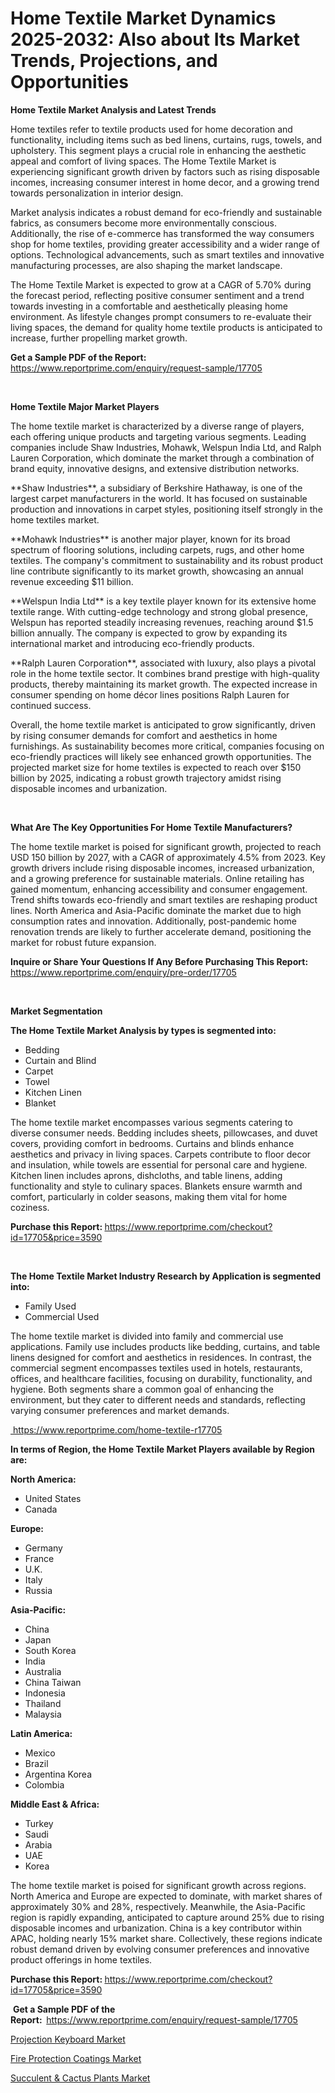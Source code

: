 <p><h1>Home Textile Market Dynamics 2025-2032: Also about Its Market Trends, Projections, and Opportunities</h1></p><p><strong>Home Textile Market Analysis and Latest Trends</strong></p>
<p><p>Home textiles refer to textile products used for home decoration and functionality, including items such as bed linens, curtains, rugs, towels, and upholstery. This segment plays a crucial role in enhancing the aesthetic appeal and comfort of living spaces. The Home Textile Market is experiencing significant growth driven by factors such as rising disposable incomes, increasing consumer interest in home decor, and a growing trend towards personalization in interior design.</p><p>Market analysis indicates a robust demand for eco-friendly and sustainable fabrics, as consumers become more environmentally conscious. Additionally, the rise of e-commerce has transformed the way consumers shop for home textiles, providing greater accessibility and a wider range of options. Technological advancements, such as smart textiles and innovative manufacturing processes, are also shaping the market landscape.</p><p>The Home Textile Market is expected to grow at a CAGR of 5.70% during the forecast period, reflecting positive consumer sentiment and a trend towards investing in a comfortable and aesthetically pleasing home environment. As lifestyle changes prompt consumers to re-evaluate their living spaces, the demand for quality home textile products is anticipated to increase, further propelling market growth.</p></p>
<p><strong>Get a Sample PDF of the Report:&nbsp;</strong> <a href="https://www.reportprime.com/enquiry/request-sample/17705?utm_campaign=1848&utm_medium=2&utm_source=Github&utm_content=ia&utm_term=30032025&utm_id=home-textile">https://www.reportprime.com/enquiry/request-sample/17705</a></p>
<p>&nbsp;</p>
<p><strong>Home Textile Major Market Players</strong></p>
<p><p>The home textile market is characterized by a diverse range of players, each offering unique products and targeting various segments. Leading companies include Shaw Industries, Mohawk, Welspun India Ltd, and Ralph Lauren Corporation, which dominate the market through a combination of brand equity, innovative designs, and extensive distribution networks.</p><p>**Shaw Industries**, a subsidiary of Berkshire Hathaway, is one of the largest carpet manufacturers in the world. It has focused on sustainable production and innovations in carpet styles, positioning itself strongly in the home textiles market.</p><p>**Mohawk Industries** is another major player, known for its broad spectrum of flooring solutions, including carpets, rugs, and other home textiles. The company's commitment to sustainability and its robust product line contribute significantly to its market growth, showcasing an annual revenue exceeding $11 billion.</p><p>**Welspun India Ltd** is a key textile player known for its extensive home textile range. With cutting-edge technology and strong global presence, Welspun has reported steadily increasing revenues, reaching around $1.5 billion annually. The company is expected to grow by expanding its international market and introducing eco-friendly products.</p><p>**Ralph Lauren Corporation**, associated with luxury, also plays a pivotal role in the home textile sector. It combines brand prestige with high-quality products, thereby maintaining its market growth. The expected increase in consumer spending on home décor lines positions Ralph Lauren for continued success.</p><p>Overall, the home textile market is anticipated to grow significantly, driven by rising consumer demands for comfort and aesthetics in home furnishings. As sustainability becomes more critical, companies focusing on eco-friendly practices will likely see enhanced growth opportunities. The projected market size for home textiles is expected to reach over $150 billion by 2025, indicating a robust growth trajectory amidst rising disposable incomes and urbanization.</p></p>
<p>&nbsp;</p>
<p><strong>What Are The Key Opportunities For Home Textile Manufacturers?</strong></p>
<p><p>The home textile market is poised for significant growth, projected to reach USD 150 billion by 2027, with a CAGR of approximately 4.5% from 2023. Key growth drivers include rising disposable incomes, increased urbanization, and a growing preference for sustainable materials. Online retailing has gained momentum, enhancing accessibility and consumer engagement. Trend shifts towards eco-friendly and smart textiles are reshaping product lines. North America and Asia-Pacific dominate the market due to high consumption rates and innovation. Additionally, post-pandemic home renovation trends are likely to further accelerate demand, positioning the market for robust future expansion.</p></p>
<p><strong>Inquire or Share Your Questions If Any Before Purchasing This Report:</strong> <a href="https://www.reportprime.com/enquiry/pre-order/17705?utm_campaign=1848&utm_medium=2&utm_source=Github&utm_content=ia&utm_term=30032025&utm_id=home-textile">https://www.reportprime.com/enquiry/pre-order/17705</a></p>
<p>&nbsp;</p>
<p><strong>Market Segmentation</strong></p>
<p><strong>The Home Textile Market Analysis by types is segmented into:</strong></p>
<p><ul><li>Bedding</li><li>Curtain and Blind</li><li>Carpet</li><li>Towel</li><li>Kitchen Linen</li><li>Blanket</li></ul></p>
<p><p>The home textile market encompasses various segments catering to diverse consumer needs. Bedding includes sheets, pillowcases, and duvet covers, providing comfort in bedrooms. Curtains and blinds enhance aesthetics and privacy in living spaces. Carpets contribute to floor decor and insulation, while towels are essential for personal care and hygiene. Kitchen linen includes aprons, dishcloths, and table linens, adding functionality and style to culinary spaces. Blankets ensure warmth and comfort, particularly in colder seasons, making them vital for home coziness.</p></p>
<p><strong>Purchase this Report:&nbsp;</strong><a href="https://www.reportprime.com/checkout?id=17705&price=3590&utm_campaign=1848&utm_medium=2&utm_source=Github&utm_content=ia&utm_term=30032025&utm_id=home-textile">https://www.reportprime.com/checkout?id=17705&price=3590</a></p>
<p>&nbsp;</p>
<p><strong>The Home Textile Market Industry Research by Application is segmented into:</strong></p>
<p><ul><li>Family Used</li><li>Commercial Used</li></ul></p>
<p><p>The home textile market is divided into family and commercial use applications. Family use includes products like bedding, curtains, and table linens designed for comfort and aesthetics in residences. In contrast, the commercial segment encompasses textiles used in hotels, restaurants, offices, and healthcare facilities, focusing on durability, functionality, and hygiene. Both segments share a common goal of enhancing the environment, but they cater to different needs and standards, reflecting varying consumer preferences and market demands.</p></p>
<p><a href="https://www.reportprime.com/home-textile-r17705?utm_campaign=1848&utm_medium=2&utm_source=Github&utm_content=ia&utm_term=30032025&utm_id=home-textile">&nbsp;https://www.reportprime.com/home-textile-r17705</a></p>
<p><strong>In terms of Region, the Home Textile Market Players available by Region are:</strong></p>
<p>
    <p> <strong> North America: </strong>
        <ul>
            <li>United States</li>
            <li>Canada</li>
        </ul>
        </p> 
    <p> <strong> Europe: </strong>
        <ul>
            <li>Germany</li>
            <li>France</li>
            <li>U.K.</li>
            <li>Italy</li>
            <li>Russia</li>
        </ul>
        </p> 
    <p> <strong> Asia-Pacific: </strong>
        <ul>
            <li>China</li>
            <li>Japan</li>
            <li>South Korea</li>
            <li>India</li>
            <li>Australia</li>
            <li>China Taiwan</li>
            <li>Indonesia</li>
            <li>Thailand</li>
            <li>Malaysia</li>
        </ul>
        </p> 
    <p> <strong> Latin America: </strong>
        <ul>
            <li>Mexico</li>
            <li>Brazil</li>
            <li>Argentina Korea</li>
            <li>Colombia</li>
        </ul>
        </p> 
    <p> <strong> Middle East & Africa: </strong>
        <ul>
            <li>Turkey</li>
            <li>Saudi</li>
            <li>Arabia</li>
            <li>UAE</li>
            <li>Korea</li>
        </ul>
    </p>
    </p>
<p><p>The home textile market is poised for significant growth across regions. North America and Europe are expected to dominate, with market shares of approximately 30% and 28%, respectively. Meanwhile, the Asia-Pacific region is rapidly expanding, anticipated to capture around 25% due to rising disposable incomes and urbanization. China is a key contributor within APAC, holding nearly 15% market share. Collectively, these regions indicate robust demand driven by evolving consumer preferences and innovative product offerings in home textiles.</p></p>
<p><strong>Purchase this Report: </strong><a href="https://www.reportprime.com/checkout?id=17705&price=3590&utm_campaign=1848&utm_medium=2&utm_source=Github&utm_content=ia&utm_term=30032025&utm_id=home-textile">https://www.reportprime.com/checkout?id=17705&price=3590</a></p>
<p>&nbsp;<strong>Get a Sample PDF of the Report:&nbsp;&nbsp;</strong><a href="https://www.reportprime.com/enquiry/request-sample/17705?utm_campaign=1848&utm_medium=2&utm_source=Github&utm_content=ia&utm_term=30032025&utm_id=home-textile">https://www.reportprime.com/enquiry/request-sample/17705</a></p>
<p><strong></strong></p>
<p><p><a href="https://github.com/marloy8/Market-Research-Report-List-7/blob/main/projection-keyboard-market.md?utm_campaign=1848&utm_medium=2&utm_source=Github&utm_content=ia&utm_term=30032025&utm_id=home-textile">Projection Keyboard Market</a></p><p><a href="https://github.com/WillieWoodard/Market-Research-Report-List-7/blob/main/fire-protection-coatings-market.md?utm_campaign=1848&utm_medium=2&utm_source=Github&utm_content=ia&utm_term=30032025&utm_id=home-textile">Fire Protection Coatings Market</a></p><p><a href="https://github.com/leolamarnal9/Market-Research-Report-List-1/blob/main/succulent-cactus-plants-market.md?utm_campaign=1848&utm_medium=2&utm_source=Github&utm_content=ia&utm_term=30032025&utm_id=home-textile">Succulent & Cactus Plants Market</a></p></p>